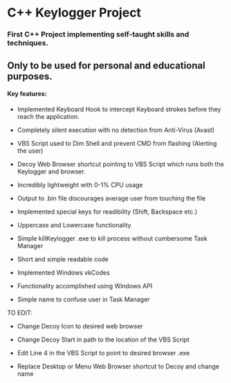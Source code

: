 # C++ Keylogger Project
### First C++ Project implementing self-taught skills and techniques.  
## Only to be used for personal and educational purposes.  
#### Key features:  
- Implemented Keyboard Hook to intercept Keyboard strokes before they reach the application.  
* Completely silent execution with no detection from Anti-Virus (Avast)  
- VBS Script used to Dim Shell and prevent CMD from flashing (Alerting the user)  
* Decoy Web Browser shortcut pointing to VBS Script which runs both the Keylogger and browser.  
- Incredibly lightweight with 0-1% CPU usage  
* Output to .bin file discourages average user from touching the file  
- Implemented special keys for readibility (Shift, Backspace etc.)  
* Uppercase and Lowercase functionality  
- Simple killKeylogger .exe to kill process without cumbersome Task Manager  
* Short and simple readable code  
- Implemented Windows vkCodes  
* Functionality accomplished using Windows API  
- Simple name to confuse user in Task Manager  

TO EDIT:  
- Change Decoy Icon to desired web browser  
* Change Decoy Start in path to the location of the VBS Script  
- Edit Line 4 in the VBS Script to point to desired browser .exe  
* Replace Desktop or Menu Web Browser shortcut to Decoy and change name  
